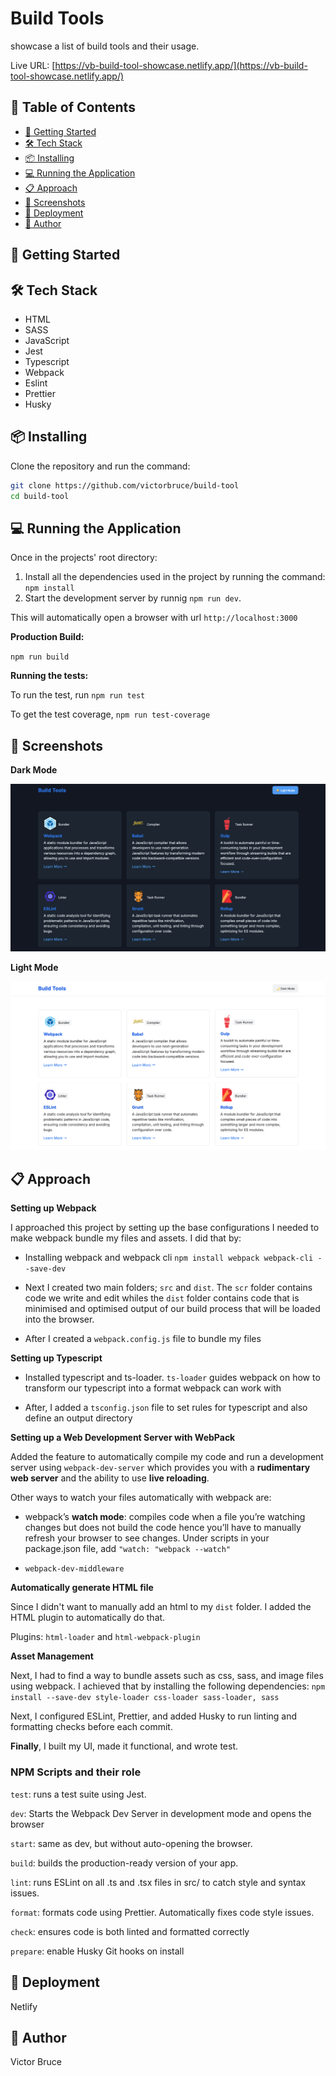 # Build Tools

showcase a list of build tools and their usage.

Live URL: [https://vb-build-tool-showcase.netlify.app/](https://vb-build-tool-showcase.netlify.app/)

## 📌 Table of Contents

- [🚀 Getting Started](#-getting-started)
- [🛠️ Tech Stack](#-tech-stack)
- [📦 Installing](#-installing)
- [💻 Running the Application](#-running-the-application)
- [📋 Approach](#-approach)
- [📸 Screenshots](#-screenshots)
- [🚀 Deployment](#-deployment)
- [👤 Author](#-author)

## 🚀 Getting Started

## 🛠️ Tech Stack

- HTML
- SASS
- JavaScript
- Jest
- Typescript
- Webpack
- Eslint
- Prettier
- Husky

## 📦 Installing

Clone the repository and run the command:

```sh
git clone https://github.com/victorbruce/build-tool
cd build-tool
```

## 💻 Running the Application

Once in the projects' root directory:

1. Install all the dependencies used in the project by running the command:
   `npm install`
2. Start the development server by runnig `npm run dev`.

This will automatically open a browser with url `http://localhost:3000`

**Production Build:**

`npm run build`

**Running the tests:**

To run the test, run `npm run test`

To get the test coverage, `npm run test-coverage`

## 📸 Screenshots

**Dark Mode**

![dark mode](./screenshots/dark.png)

**Light Mode**

![light mode](./screenshots/light.png)

## 📋 Approach

**Setting up Webpack**

I approached this project by setting up the base configurations I needed to make webpack bundle my files and assets. I did that by:

- Installing webpack and webpack cli `npm install webpack webpack-cli --save-dev`

- Next I created two main folders; `src` and `dist`. The `scr` folder contains code we write and edit whiles the `dist` folder contains code that is minimised and optimised output of our build process that will be loaded into the browser.

- After I created a `webpack.config.js` file to bundle my files

**Setting up Typescript**

- Installed typescript and ts-loader. `ts-loader` guides webpack on how to transform our typescript into a format webpack can work with

- After, I added a `tsconfig.json` file to set rules for typescript and also define an output directory

**Setting up a Web Development Server with WebPack**

Added the feature to automatically compile my code and run a development server using `webpack-dev-server` which provides you with a **rudimentary web server** and the ability to use **live reloading**.

Other ways to watch your files automatically with webpack are:

- webpack’s **watch mode**: compiles code when a file you’re watching changes but does not build the code hence you’ll have to manually refresh your browser to see changes. Under scripts in your package.json file, add `"watch: "webpack --watch"`

- `webpack-dev-middleware`

**Automatically generate HTML file**

Since I didn't want to manually add an html to my `dist` folder. I added the HTML plugin to automatically do that.

Plugins: `html-loader` and `html-webpack-plugin`

**Asset Management**

Next, I had to find a way to bundle assets such as css, sass, and image files using webpack. I achieved that by installing the following dependencies:
`npm install --save-dev style-loader css-loader sass-loader, sass`

Next, I configured ESLint, Prettier, and added Husky to run linting and formatting checks before each commit.

**Finally**, I built my UI, made it functional, and wrote test.

### NPM Scripts and their role

`test`: runs a test suite using Jest.

`dev`: Starts the Webpack Dev Server in development mode and opens the browser

`start`: same as dev, but without auto-opening the browser.

`build`: builds the production-ready version of your app.

`lint`: runs ESLint on all .ts and .tsx files in src/ to catch style and syntax issues.

`format`: formats code using Prettier. Automatically fixes code style issues.

`check`: ensures code is both linted and formatted correctly

`prepare`: enable Husky Git hooks on install

## 🚀 Deployment

Netlify

## 👤 Author

Victor Bruce
